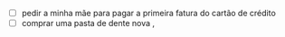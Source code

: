 - [ ] pedir a minha mãe para pagar a primeira fatura do cartão de crédito
- [ ] comprar uma pasta de dente nova , 
